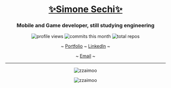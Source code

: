 [<h1 align="center">✨Simone Sechi✨</h1>](https://zzaimoo.github.io/)
<h3 align="center">Mobile and Game developer, still studying engineering</h3>

<p align="center">
  <img src="https://komarev.com/ghpvc/?username=zzaimoo&label=Profile%20views&style=flat-square&color=2bbc8a" alt="profile views"/>
  <img src="https://badges.pufler.dev/commits/monthly/zzaimoo?style=flat-square&color=2bbc8a" alt="commits this month"/>
  <img src="https://badges.pufler.dev/repos/zzaimoo?style=flat-square&color=2bbc8a" alt="total repos"/>
</p>

<p align='center'>
  ~ <a href="https://zzaimoo.github.io/">Portfolio</a> ~
  <a href="https://www.linkedin.com/in/simone-sechi-721485218/">LinkedIn</a> ~
</p>
<p align='center'>
  ~ <a href="mailto:simone.sechi24@gmail.com">Email</a> ~
  <!--<a href="https://discord.gg/nicc#6921">Discord</a> ~-->
</p>

---

<p align="center"><img src="https://github-readme-stats.vercel.app/api?username=zzaimoo&theme=shades-of-purple&show_icons=true&locale=en" alt="zzaimoo" /></p>

<p align="center"><img src="https://github-readme-streak-stats.herokuapp.com/?user=zzaimoo&theme=shades-of-purple" alt="zzaimoo" /></p>
